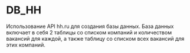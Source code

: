 # DB_HH
Использование API hh.ru для создания базы данных. База данных включает в себя 2 таблицы со списком компаний и количеством вакансий для каждой, а также таблицу со списком всех вакансий для этих компаний.
